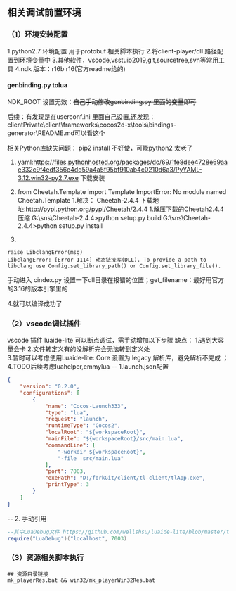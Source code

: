 
## 相关调试前置环境
### （1）环境安装配置
1.python2.7 环境配置 用于protobuf 相关脚本执行
2.将client-player/dll 路径配置到环境变量中
3.其他软件，vscode,vsstuio2019,git,sourcetree,svn等常用工具
4.ndk 版本：r16b r16(官方readme给的)
####  genbinding.py tolua
NDK_ROOT 设置无效：~~自己手动修改genbinding.py 里面的变量即可~~


后续：有发现是在userconf.ini 里面自己设置,还发现：clientPrivate\client\frameworks\cocos2d-x\tools\bindings-generator\README.md可以看这个

相关Python库缺失问题：
pip2 install 不好使，可能python2 太老了

1. yaml:https://files.pythonhosted.org/packages/dc/69/1fe8dee4728e69aae332c9f4edf356e4dd59a4a5f95bf910ab4c0210d6a3/PyYAML-3.12.win32-py2.7.exe 下载安装
2. 
   from Cheetah.Template import Template
ImportError: No module named Cheetah.Template
1.解决：
Cheetah-2.4.4   下载地址:http://pypi.python.org/pypi/Cheetah/2.4.4
1.解压下载的Cheetah2.4.4压缩
G:\sns\Cheetah-2.4.4>python setup.py build
G:\sns\Cheetah-2.4.4>python setup.py install

3.
```shell
raise LibclangError(msg)
LibclangError: [Error 1114] 动态链接库(DLL). To provide a path to libclang use Config.set_library_path() or Config.set_library_file().
```
手动进入 cindex.py 设置一下dll目录在报错的位置；get_filename：最好用官方的3.16的版本引擎里的

4.就可以编译成功了



### （2）vscode调试插件
vscode 插件 luaide-lite 可以断点调试，需手动增加以下步骤
缺点：
1.遇到大容量会卡 
2.文件转定义有的没解析完会无法转到定义处  
3.暂时可以考虑使用Luaide-lite: Core 设置为 legacy 解析库，避免解析不完成 ；
4.TODO后续考虑luahelper,emmylua
-- 1.launch.json配置
```json
{
    "version": "0.2.0",
    "configurations": [
        {
            "name": "Cocos-Launch333",
            "type": "lua",
            "request": "launch",
            "runtimeType": "Cocos2",
            "localRoot": "${workspaceRoot}",
            "mainFile": "${workspaceRoot}/src/main.lua",
            "commandLine": [
                "-workdir ${workspaceRoot}",
                "-file  src/main.lua"
            ],
            "port": 7003,
            "exePath": "D:/forkGit/client/tl-client/tlApp.exe",
            "printType": 3
        }
    ]
}
```

-- 2. 手动引用
```lua
--其中LuaDebug文件 https://github.com/wellshsu/luaide-lite/blob/master/test/cocos/src/LuaDebug.lua 自行下载copy 到main.lua 同级目录即可
require("LuaDebug")("localhost", 7003)
```

### （3）资源相关脚本执行
``` shell
## 资源目录链接 
mk_playerRes.bat && win32/mk_playerWin32Res.bat
```